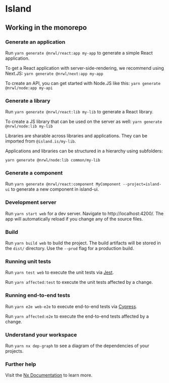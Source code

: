 # Island

## Working in the monorepo

### Generate an application

Run `yarn generate @nrwl/react:app my-app` to generate a simple React application.

To get a React application with server-side-rendering, we recommend using Next.JS: `yarn generate @nrwl/next:app my-app`

To create an API, you can get started with Node.JS like this: `yarn generate @nrwl/node:app my-api`

### Generate a library

Run `yarn generate @nrwl/react:lib my-lib` to generate a React library.

To create a JS library that can be used on the server as well: `yarn generate @nrwl/node:lib my-lib`

Libraries are sharable across libraries and applications. They can be imported from `@island.is/my-lib`.

Applications and libraries can be structured in a hierarchy using subfolders:

```
yarn generate @nrwl/node:lib common/my-lib
```

### Generate a component

Run `yarn generate @nrwl/react:component MyComponent --project=island-ui` to generate a new component in island-ui.

### Development server

Run `yarn start web` for a dev server. Navigate to http://localhost:4200/. The app will automatically reload if you change any of the source files.

### Build

Run `yarn build web` to build the project. The build artifacts will be stored in the `dist/` directory. Use the `--prod` flag for a production build.

### Running unit tests

Run `yarn test web` to execute the unit tests via [Jest](https://jestjs.io).

Run `yarn affected:test` to execute the unit tests affected by a change.

### Running end-to-end tests

Run `yarn e2e web-e2e` to execute end-to-end tests via [Cypress](https://www.cypress.io).

Run `yarn affected:e2e` to execute the end-to-end tests affected by a change.

### Understand your workspace

Run `yarn nx dep-graph` to see a diagram of the dependencies of your projects.

### Further help

Visit the [Nx Documentation](https://nx.dev) to learn more.
